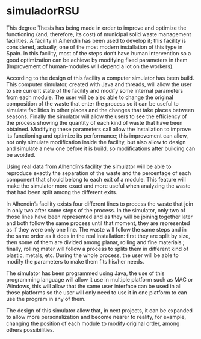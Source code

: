 simuladorRSU
============

This degree Thesis has being made in order to improve and optimize the functioning (and, therefore, its cost) of municipal solid waste management facilities. A facility in Alhendín has been used to develop it; this facility is considered, actually, one of the most modern installation of this type in Spain. In this facility, most of the steps don’t have human intervention so a good optimization can be achieve by modifying fixed parameters in them (Improvement of human-modules will depend a lot on the workers).

According to the design of this facility a computer simulator has been build. This computer simulator, created with Java and threads, will allow the user to see current state of the facility and modify some internal parameters from each module. The user will be also able to change the original composition of the waste that enter the process so it can be useful to simulate facilities in other places and the changes that take places between seasons. Finally the simulator will allow the users to see the efficiency of the process showing the quantity of each kind of waste that have been obtained. Modifying these parameters call allow the installation to improve its functioning and optimize its performance; this improvement can allow, not only simulate modification inside the facility, but also allow to design and simulate a new one before it is build, so modifications after building can be avoided.

Using real data from Alhendín’s facility the simulator will be able to reproduce exactly the separation of the waste and the percentage of each component that should belong to each exit of a module. This feature will make the simulator more exact and more useful when analyzing the waste that had been split among the different exits.

In Alhendin’s facility exists four different lines to process the waste that join in only two after some steps of the process. In the simulator, only two of those lines have been represented and as they will be joining together later and both follow the same process until that moment, they are represented as if they were only one line. The waste will follow the same steps and in the same order as it does in the real installation: first they are split by size, then some of them are divided among planar, rolling and fine materials ; finally, rolling mater will follow a process to splits them in different kind of plastic, metals, etc. During the whole process, the user will be able to modify the parameters to make them fits his/her needs.

The simulator has been programmed using Java, the use of this programming language will allow it use in multiple platform such as MAC or Windows, this will allow that the same user interface can be used in all those platforms so the user will only need to use it in one platform to can use the program in any of them.

The design of this simulator allow that, in next projects, it can be expanded to allow more personalization and become nearer to reality, for example, changing the position of each module to modify original order, among others possibilities.
